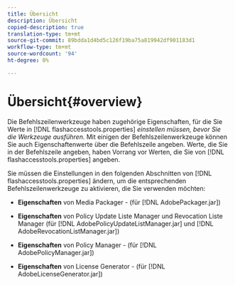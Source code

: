 ```yaml
---
title: Übersicht
description: Übersicht
copied-description: true
translation-type: tm+mt
source-git-commit: 89bdda1d4bd5c126f19ba75a819942df901183d1
workflow-type: tm+mt
source-wordcount: '94'
ht-degree: 0%

---
```



# Übersicht{#overview}

Die Befehlszeilenwerkzeuge haben zugehörige Eigenschaften, für die Sie Werte in [!DNL flashaccesstools.properties] *einstellen müssen, bevor Sie die Werkzeuge ausführen.* Mit einigen der Befehlszeilenwerkzeuge können Sie auch Eigenschaftenwerte über die Befehlszeile angeben. Werte, die Sie in der Befehlszeile angeben, haben Vorrang vor Werten, die Sie von [!DNL flashaccesstools.properties] angeben.

Sie müssen die Einstellungen in den folgenden Abschnitten von [!DNL flashaccesstools.properties] ändern, um die entsprechenden Befehlszeilenwerkzeuge zu aktivieren, die Sie verwenden möchten:

* **Eigenschaften**  von Media Packager - (für  [!DNL AdobePackager.jar])

* **Eigenschaften**  von Policy Update Liste Manager und Revocation Liste Manager (für  [!DNL AdobePolicyUpdateListManager.jar] und  [!DNL AdobeRevocationListManager.jar])

* **Eigenschaften**  von Policy Manager - (für  [!DNL AdobePolicyManager.jar])

* **Eigenschaften**  von License Generator - (für  [!DNL AdobeLicenseGenerator.jar])

